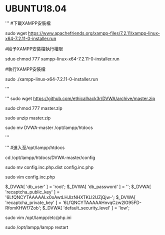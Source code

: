 # UBUNTU18.04
'''
#下載XAMPP安裝檔

sudo wget https://www.apachefriends.org/xampp-files/7.2.11/xampp-linux-x64-7.2.11-0-installer.run

#給予XAMPP安裝檔執行權限

sduo chmod 777 xampp-linux-x64-7.2.11-0-installer.run

#執行XAMPP安裝檔

sudo ./xampp-linux-x64-7.2.11-0-installer.run

'''

'''
sudo wget https://github.com/ethicalhack3r/DVWA/archive/master.zip



sudo chmod 777 master.zip


sudo unzip master.zip



sudo mv DVWA-master /opt/lampp/htdocs


'''

'''
#進入至/opt/lampp/htdocs

cd /opt/lampp/htdocs/DVWA-master/config



sudo mv config.inc.php.dist config.inc.php


sudo vim config.inc.php


$_DVWA[ 'db_user' ] = 'root';
$_DVWA[ 'db_password' ] = '';
$_DVWA[ 'recaptcha_public_key' ] = '6LfQNCYTAAAAALx0oAwtLHJlzNHXTKLl2UZjQjw-';
$_DVWA[ 'recaptcha_private_key' ] = '6LfQNCYTAAAAAHnvqCzw2lG95FD-RfomKHWf7Zob';
$_DVWA[ 'default_security_level' ] = 'low';




sudo vim /opt/lampp/etc/php.ini


sudo /opt/lampp/lampp restart
